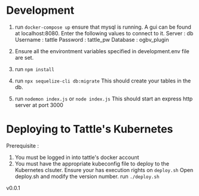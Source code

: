 # Development

1. run `docker-compose up`
   ensure that mysql is running. A gui can be found at localhost:8080.
   Enter the following values to connect to it.
   Server : db
   Username : tattle
   Password : tattle_pw
   Database : ogbv_plugin

2. Ensure all the environtment variables specified in development.env file are set.

3. run `npm install`

4. run `npx sequelize-cli db:migrate`
   This should create your tables in the db.

5. run `nodemon index.js` or `node index.js`
   This should start an express http server at port 3000

# Deploying to Tattle's Kubernetes

Prerequisite :

1. You must be logged in into tattle's docker account
2. You must have the appropriate kubeconfig file to deploy to the Kubernetes clsuter.
   Ensure your has execution rights on `deploy.sh`
   Open deploy.sh and modify the version number.
   run `./deploy.sh`

v0.0.1
